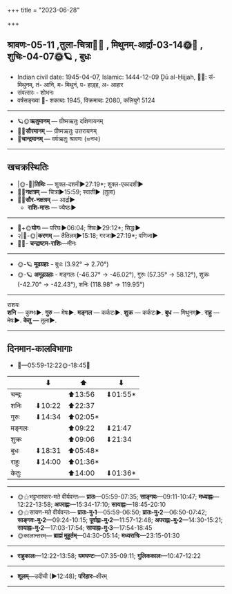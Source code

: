 +++
title = "2023-06-28"

+++
## श्रावणः-05-11  ,तुला-चित्रा🌛🌌  ,  मिथुनम्-आर्द्रा-03-14🌞🌌  ,  शुचिः-04-07🌞🪐  , बुधः
- Indian civil date: 1945-04-07, Islamic: 1444-12-09 Ḏū al-Ḥijjah, 🌌🌞: सं- मिथुनम्, तं- आनि, म- मिथुनं, प- हाड़्ह, अ- आहार
- संवत्सरः - शोभनः
- वर्षसङ्ख्या 🌛- शकाब्दः 1945, विक्रमाब्दः 2080, कलियुगे 5124
___________________
- 🪐🌞**ऋतुमानम्** — ग्रीष्मऋतुः दक्षिणायनम्
- 🌌🌞**सौरमानम्** — ग्रीष्मऋतुः उत्तरायणम्
- 🌛**चान्द्रमानम्** — वर्षऋतुः श्रावणः (≈नभः)
___________________


## खचक्रस्थितिः
- |🌞-🌛|**तिथिः** — शुक्ल-दशमी►27:19*; शुक्ल-एकादशी►  
- 🌌🌛**नक्षत्रम्** — चित्रा►15:59; स्वाती► (तुला)  
- 🌌🌞**सौर-नक्षत्रम्** — आर्द्रा►  
  - **राशि-मासः** — ज्यैष्ठः► 
___________________
- 🌛+🌞**योगः** — परिघः►06:04; शिवः►29:12*; सिद्धः►  
- २|🌛-🌞|**करणम्** — तैतिलम्►15:18; गरजा►27:19*; वणिजा►  
- 🌌🌛- **चन्द्राष्टम-राशिः**—मीनः  
___________________
- 🌞-🪐 **मूढग्रहाः** - बुधः (3.92° → 2.70°)
- 🌞-🪐 **अमूढग्रहाः** - मङ्गलः (-46.37° → -46.02°), गुरुः (57.35° → 58.12°), शुक्रः (-42.70° → -42.43°), शनिः (118.98° → 119.95°)
___________________
राशयः  
**शनि** — कुम्भः►. **गुरु** — मेषः►. **मङ्गल** — कर्कटः►. **शुक्र** — कर्कटः►. **बुध** — मिथुनम्►. **राहु** — मेषः►. **केतु** — तुला►. 
___________________


## दिनमान-कालविभागाः
- 🌅—05:59-12:22🌞-18:45🌇  

|      |⬇     |⬆     |⬇     |
|------|-----|-----|------|
|चन्द्रः|     |⬆13:56 |⬇01:55*|
|शनिः   |⬇10:22 |⬆22:37 |     |
|गुरुः  |⬇14:34 |⬆02:05*|     |
|मङ्गलः |     |⬆09:22 |⬇21:47 |
|शुक्रः |     |⬆09:06 |⬇21:34 |
|बुधः   |⬇18:31 |⬆05:48*|     |
|राहुः  |⬇14:00 |⬆01:36*|     |
|केतुः  |     |⬆14:00 |⬇01:36*|
___________________
- 🌞⚝भट्टभास्कर-मते वीर्यवन्तः— **प्रातः**—05:59-07:35; **साङ्गवः**—09:11-10:47; **मध्याह्नः**—12:22-13:58; **अपराह्णः**—15:34-17:10; **सायाह्नः**—18:45-20:10  
- 🌞⚝सायण-मते वीर्यवन्तः— **प्रातः-मु॰1**—05:59-06:50; **प्रातः-मु॰2**—06:50-07:42; **साङ्गवः-मु॰2**—09:24-10:15; **पूर्वाह्णः-मु॰2**—11:57-12:48; **अपराह्णः-मु॰2**—14:30-15:21; **सायाह्नः-मु॰2**—17:03-17:54; **सायाह्नः-मु॰3**—17:54-18:45  
- 🌞कालान्तरम्— **ब्राह्मं मुहूर्तम्**—04:30-05:14; **मध्यरात्रिः**—23:15-01:30  
___________________
- **राहुकालः**—12:22-13:58; **यमघण्टः**—07:35-09:11; **गुलिककालः**—10:47-12:22  
___________________
- **शूलम्**—उदीची (►12:48); **परिहारः**–क्षीरम्  
___________________
